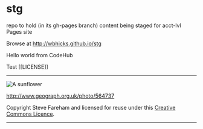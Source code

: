 # stg
repo to hold (in its gh-pages branch) content being staged for acct-lvl Pages site

Browse at http://wbhicks.github.io/stg


Hello world from CodeHub

Test [[LICENSE]]

---

![A sunflower](http://drive.google.com/uc?export=view&id=0B-kEwW9ds1hxTUllZkotNTQ1ZTg)

http://www.geograph.org.uk/photo/564737

Copyright Steve Fareham and licensed for reuse under this [Creative Commons Licence](http://creativecommons.org/licenses/by-sa/2.0/).

---
